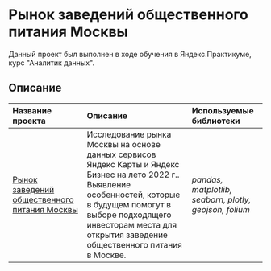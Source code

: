 # Рынок заведений общественного питания Москвы
Данный проект был выполнен в ходе обучения в Яндекс.Практикуме, курс "Аналитик данных".

## Описание

| Название проекта | Описание | Используемые библиотеки | 
| :---------------------- | :---------------------- | :---------------------- |
| [Рынок заведений общественного питания Москвы](opening-new-coffeshop) | Исследование рынка Москвы на основе данных сервисов Яндекс Карты и Яндекс Бизнес на лето 2022 г.. Выявление особенностей, которые в будущем помогут в выборе подходящего инвесторам места для открытия заведение общественного питания в Москве.| *pandas, matplotlib, seaborn, plotly, geojson, folium* |
